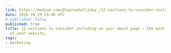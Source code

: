 ```yaml
---
link: https://medium.com/@laurenholliday_/12-sections-to-consider-including-on-your-about-page-the-most-important-page-on-your-website-7ab5c29a82a0#.zh7x2mci4
date: 2016-10-29 23:40 UTC
# published: false
published: true
title: 12 sections to consider including on your about page — the most important page
  on your website…
tags:
- marketing
---
```



